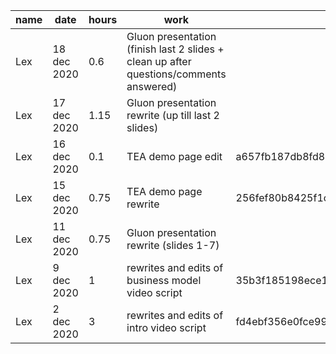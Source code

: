 |name|date|hours|work|hash| memo |
|----|----|----|----|----|----|
| Lex | 18 dec 2020 | 0.6 | Gluon presentation (finish last 2 slides + clean up after questions/comments answered) |  | [Link](https://docs.google.com/presentation/d/195TOo6ZtjLpxg1Xn42RdsRL9TyCYWZ1EtSFHGnuAO18)
| Lex | 17 dec 2020 | 1.15 | Gluon presentation rewrite (up till last 2 slides) |  | [Link](https://docs.google.com/presentation/d/195TOo6ZtjLpxg1Xn42RdsRL9TyCYWZ1EtSFHGnuAO18)
| Lex | 16 dec 2020 | 0.1 | TEA demo page edit |  a657fb187db8fd82c6a1af2d0deaadda8a3dfcab |
| Lex | 15 dec 2020 | 0.75 | TEA demo page rewrite | 256fef80b8425f1c51541d2e054f2e611792230a |
| Lex | 11 dec 2020 | 0.75 | Gluon presentation rewrite (slides 1-7) |  | [Link](https://docs.google.com/presentation/d/195TOo6ZtjLpxg1Xn42RdsRL9TyCYWZ1EtSFHGnuAO18)
| Lex | 9 dec 2020 | 1 | rewrites and edits of business model video script | 35b3f185198ece1547d9bf4051469688cbbc797e |
| Lex | 2 dec 2020 | 3 | rewrites and edits of intro video script | fd4ebf356e0fce995904a6688e78cc18c0a4c971 |
